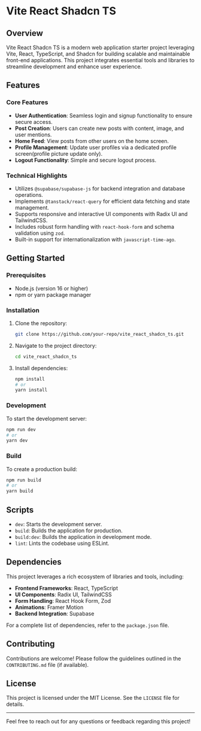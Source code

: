 # Vite React Shadcn TS

## Overview

Vite React Shadcn TS is a modern web application starter project leveraging Vite, React, TypeScript, and Shadcn for building scalable and maintainable front-end applications. This project integrates essential tools and libraries to streamline development and enhance user experience.

## Features

### Core Features

- **User Authentication**: Seamless login and signup functionality to ensure secure access.
- **Post Creation**: Users can create new posts with content, image, and user mentions.
- **Home Feed**: View posts from other users on the home screen.
- **Profile Management**: Update user profiles via a dedicated profile screen(profile picture update only).
- **Logout Functionality**: Simple and secure logout process.

### Technical Highlights

- Utilizes `@supabase/supabase-js` for backend integration and database operations.
- Implements `@tanstack/react-query` for efficient data fetching and state management.
- Supports responsive and interactive UI components with Radix UI and TailwindCSS.
- Includes robust form handling with `react-hook-form` and schema validation using `zod`.
- Built-in support for internationalization with `javascript-time-ago`.

## Getting Started

### Prerequisites

- Node.js (version 16 or higher)
- npm or yarn package manager

### Installation

1. Clone the repository:
   ```bash
   git clone https://github.com/your-repo/vite_react_shadcn_ts.git
   ```
2. Navigate to the project directory:
   ```bash
   cd vite_react_shadcn_ts
   ```
3. Install dependencies:
   ```bash
   npm install
   # or
   yarn install
   ```

### Development

To start the development server:

```bash
npm run dev
# or
yarn dev
```

### Build

To create a production build:

```bash
npm run build
# or
yarn build
```

## Scripts

- `dev`: Starts the development server.
- `build`: Builds the application for production.
- `build:dev`: Builds the application in development mode.
- `lint`: Lints the codebase using ESLint.

## Dependencies

This project leverages a rich ecosystem of libraries and tools, including:

- **Frontend Frameworks**: React, TypeScript
- **UI Components**: Radix UI, TailwindCSS
- **Form Handling**: React Hook Form, Zod
- **Animations**: Framer Motion
- **Backend Integration**: Supabase

For a complete list of dependencies, refer to the `package.json` file.

## Contributing

Contributions are welcome! Please follow the guidelines outlined in the `CONTRIBUTING.md` file (if available).

## License

This project is licensed under the MIT License. See the `LICENSE` file for details.

---

Feel free to reach out for any questions or feedback regarding this project!
